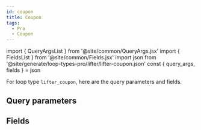 ```yaml
---
id: coupon
title: Coupon
tags:
  - Pro
  - Coupon
---
```

import { QueryArgsList } from '@site/common/QueryArgs.jsx'
import { FieldsList } from '@site/common/Fields.jsx'
import json from '@site/generate/loop-types-pro/lifter/lifter-coupon.json'
const { query_args, fields } = json

For loop type `lifter_coupon`, here are the query parameters and fields.

## Query parameters

<QueryArgsList args={query_args} />

## Fields

<FieldsList fields={fields} />
